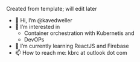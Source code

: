 Created from template; will edit later
- 👋 Hi, I’m @kavedweller
- 👀 I’m interested in  
    - Container orchestration with Kubernetis and
    - DevOPs
- 🌱 I’m currently learning ReactJS and Firebase
- 📫 How to reach me: kbrc at outlook dot com 

<!---
kavedweller/kavedweller is a ✨ special ✨ repository because its `README.md` (this file) appears on your GitHub profile.
You can click the Preview link to take a look at your changes.
--->

